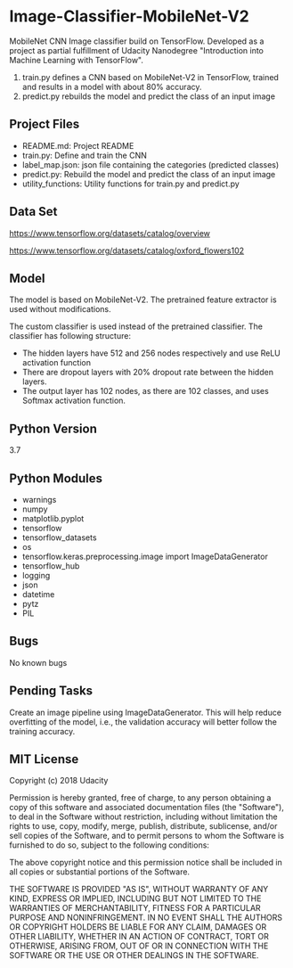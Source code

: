 # Image-Classifier-MobileNet-V2
MobileNet CNN Image classifier build on TensorFlow. Developed as a project as partial fulfillment of Udacity Nanodegree "Introduction into Machine Learning with TensorFlow".

1) train.py defines a CNN based on MobileNet-V2 in TensorFlow, trained and results in a model with about 80% accuracy.
2) predict.py rebuilds the model and predict the class of an input image

## Project Files
- README.md: Project README
- train.py: Define and train the CNN
- label_map.json: json file containing the categories (predicted classes)
- predict.py: Rebuild the model and predict the class of an input image
- utility_functions: Utility functions for train.py and predict.py


## Data Set
https://www.tensorflow.org/datasets/catalog/overview

https://www.tensorflow.org/datasets/catalog/oxford_flowers102


## Model
The model is based on MobileNet-V2. The pretrained feature extractor is used without modifications.

The custom classifier is used instead of the pretrained classifier. The classifier has following structure:
- The hidden layers have 512 and 256 nodes respectively and use ReLU activation function
- There are dropout layers with 20% dropout rate between the hidden layers.
- The output layer has 102 nodes, as there are 102 classes, and uses Softmax activation function.


## Python Version
3.7

## Python Modules
- warnings
- numpy
- matplotlib.pyplot
- tensorflow
- tensorflow_datasets
- os
- tensorflow.keras.preprocessing.image import ImageDataGenerator
- tensorflow_hub
- logging
- json
- datetime
- pytz
- PIL


## Bugs
No known bugs

## Pending Tasks
Create an image pipeline using ImageDataGenerator. This will help reduce overfitting of the model, i.e., the validation accuracy will better follow the training accuracy.


## MIT License

Copyright (c) 2018 Udacity

Permission is hereby granted, free of charge, to any person obtaining a copy
of this software and associated documentation files (the "Software"), to deal
in the Software without restriction, including without limitation the rights
to use, copy, modify, merge, publish, distribute, sublicense, and/or sell
copies of the Software, and to permit persons to whom the Software is
furnished to do so, subject to the following conditions:

The above copyright notice and this permission notice shall be included in all
copies or substantial portions of the Software.

THE SOFTWARE IS PROVIDED "AS IS", WITHOUT WARRANTY OF ANY KIND, EXPRESS OR
IMPLIED, INCLUDING BUT NOT LIMITED TO THE WARRANTIES OF MERCHANTABILITY,
FITNESS FOR A PARTICULAR PURPOSE AND NONINFRINGEMENT. IN NO EVENT SHALL THE
AUTHORS OR COPYRIGHT HOLDERS BE LIABLE FOR ANY CLAIM, DAMAGES OR OTHER
LIABILITY, WHETHER IN AN ACTION OF CONTRACT, TORT OR OTHERWISE, ARISING FROM,
OUT OF OR IN CONNECTION WITH THE SOFTWARE OR THE USE OR OTHER DEALINGS IN THE
SOFTWARE.

